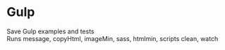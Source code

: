 # Gulp
Save Gulp examples and tests <br />
Runs message, copyHtml, imageMin, sass, htmlmin, scripts clean, watch